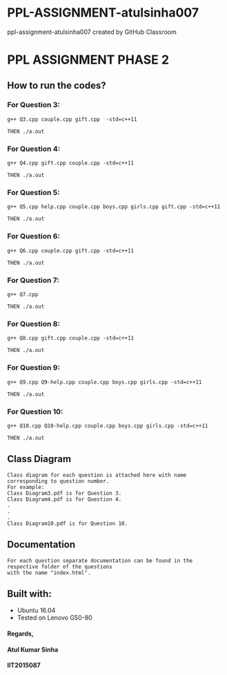 # PPL-ASSIGNMENT-atulsinha007
ppl-assignment-atulsinha007 created by GitHub Classroom


# PPL ASSIGNMENT PHASE 2

## How to run the codes?


### For Question 3: 
```
g++ Q3.cpp couple.cpp gift.cpp  -std=c++11

THEN ./a.out
```

### For Question 4:
```
g++ Q4.cpp gift.cpp couple.cpp -std=c++11

THEN ./a.out
```

### For Question 5:
```
g++ Q5.cpp help.cpp couple.cpp boys.cpp girls.cpp gift.cpp -std=c++11

THEN ./a.out
```

### For Question 6:
```
g++ Q6.cpp couple.cpp gift.cpp -std=c++11

THEN ./a.out
```

### For Question 7:
```
g++ Q7.cpp

THEN ./a.out
```

### For Question 8:
```
g++ Q8.cpp gift.cpp couple.cpp -std=c++11

THEN ./a.out
```

### For Question 9:
```
g++ Q9.cpp Q9-help.cpp couple.cpp boys.cpp girls.cpp -std=c++11

THEN ./a.out
```

### For Question 10:
```
g++ Q10.cpp Q10-help.cpp couple.cpp boys.cpp girls.cpp -std=c++11

THEN ./a.out
```
## Class Diagram
```
Class diagram for each question is attached here with name corresponding to question number.
For example: 
Class Diagram3.pdf is for Question 3.
Class Diagram4.pdf is for Question 4.
.
.
.
Class Diagram10.pdf is for Question 10.
```
## Documentation
```
For each question separate documentation can be found in the respective folder of the questions 
with the name "index.html".
```


## Built with: 
* Ubuntu 16.04
* Tested on Lenovo G50-80



#### Regards,  
#### Atul Kumar Sinha  
#### IIT2015087
